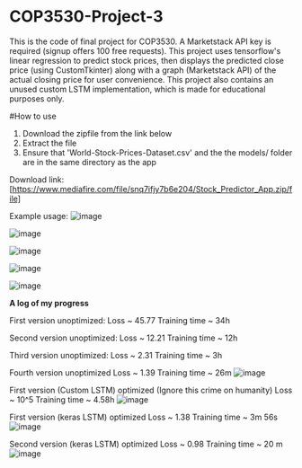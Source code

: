 # COP3530-Project-3

This is the code of final project for COP3530. A Marketstack API key is required (signup offers 100 free requests).
This project uses tensorflow's linear regression to predict stock prices, then displays the predicted close price (using CustomTkinter) along with a graph (Marketstack API) of the actual closing price for user convenience.
This project also contains an unused custom LSTM implementation, which is made for educational purposes only.

#How to use
1. Download the zipfile from the link below
2. Extract the file
3. Ensure that 'World-Stock-Prices-Dataset.csv' and the the models/ folder are in the same directory as the app

Download link: [https://www.mediafire.com/file/snq7ifjy7b6e204/Stock_Predictor_App.zip/file]

Example usage:
![image](https://github.com/user-attachments/assets/75c3ce33-a961-4a2e-9577-e19093e313ac)

![image](https://github.com/user-attachments/assets/f4461acc-a90a-421d-9318-6c6898f70746)

![image](https://github.com/user-attachments/assets/2c5354f6-a069-46c0-af28-adc5b92cc50e)

![image](https://github.com/user-attachments/assets/8346ab7d-c096-413a-a044-810699f57c44)

![image](https://github.com/user-attachments/assets/f07b1971-937b-4228-8cec-dddbfc567737)

**A log of my progress** 

First version unoptimized: 
Loss ~ 45.77
Training time ~ 34h

Second version unoptimized: 
Loss ~ 12.21
Training time ~ 12h

Third version unoptimized: 
Loss ~ 2.31
Training time ~ 3h

Fourth version unoptimized
Loss ~ 1.39
Training time ~ 26m
![image](https://github.com/user-attachments/assets/f2f7cdb1-ba83-40c4-984b-38a54cb129c4)

First version (Custom LSTM) optimized (Ignore this crime on humanity)
Loss ~ 10^5
Training time ~ 4.58h
![image](https://github.com/user-attachments/assets/87c1c524-f950-48d3-bf3a-ee668e0b1121)

First version (keras LSTM) optimized
Loss ~ 1.38
Training time ~ 3m 56s
![image](https://github.com/user-attachments/assets/002d7099-a69b-4bab-abc4-2cc6e6c44559)

Second version (keras LSTM) optimized
Loss ~ 0.98
Training time ~ 20 m
![image](https://github.com/user-attachments/assets/b90b7856-31d4-4947-b92a-c8f448ac2789)


